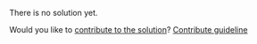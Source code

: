 
There is no solution yet.

Would you like to [contribute to the solution](https://github.com/BFEdev/BFE.dev-solutions/blob/main/typescript/asserts-never_en.md)? [Contribute guideline](https://github.com/BFEdev/BFE.dev-solutions#how-to-contribute)
